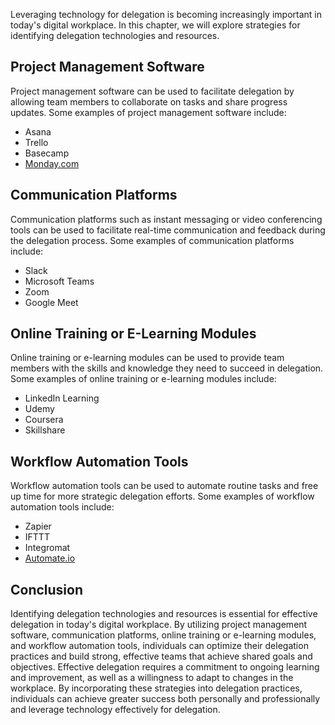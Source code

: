 
Leveraging technology for delegation is becoming increasingly important in today's digital workplace. In this chapter, we will explore strategies for identifying delegation technologies and resources.

Project Management Software
---------------------------

Project management software can be used to facilitate delegation by allowing team members to collaborate on tasks and share progress updates. Some examples of project management software include:

* Asana
* Trello
* Basecamp
* [Monday.com](http://Monday.com)

Communication Platforms
-----------------------

Communication platforms such as instant messaging or video conferencing tools can be used to facilitate real-time communication and feedback during the delegation process. Some examples of communication platforms include:

* Slack
* Microsoft Teams
* Zoom
* Google Meet

Online Training or E-Learning Modules
-------------------------------------

Online training or e-learning modules can be used to provide team members with the skills and knowledge they need to succeed in delegation. Some examples of online training or e-learning modules include:

* LinkedIn Learning
* Udemy
* Coursera
* Skillshare

Workflow Automation Tools
-------------------------

Workflow automation tools can be used to automate routine tasks and free up time for more strategic delegation efforts. Some examples of workflow automation tools include:

* Zapier
* IFTTT
* Integromat
* [Automate.io](http://Automate.io)

Conclusion
----------

Identifying delegation technologies and resources is essential for effective delegation in today's digital workplace. By utilizing project management software, communication platforms, online training or e-learning modules, and workflow automation tools, individuals can optimize their delegation practices and build strong, effective teams that achieve shared goals and objectives. Effective delegation requires a commitment to ongoing learning and improvement, as well as a willingness to adapt to changes in the workplace. By incorporating these strategies into delegation practices, individuals can achieve greater success both personally and professionally and leverage technology effectively for delegation.
